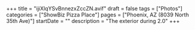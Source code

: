 +++
title = "ijiXlqYSvBnnezxZccZN.avif"
draft = false
tags = ["Photos"]
categories = ["ShowBiz Pizza Place"]
pages = ["Phoenix, AZ (8039 North 35th Ave)"]
startDate = ""
description = "The exterior during 2.0"
+++
